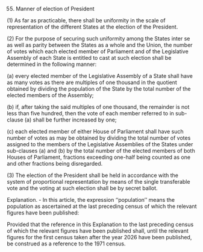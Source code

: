 55. Manner of election of President

(1) As far as practicable, there shall be uniformity in the scale of representation of the different States at the election of the President.

(2) For the purpose of securing such uniformity among the States inter se as well as parity between the States as a whole and the Union, the number of votes which each elected member of Parliament and of the Legislative Assembly of each State is entitled to cast at such election shall be determined in the following manner:

 

(a) every elected member of the Legislative Assembly of a State shall have as many votes as there are multiples of one thousand in the quotient obtained by dividing the population of the State by the total number of the elected members of the Assembly;

(b) if, after taking the said multiples of one thousand, the remainder is not less than five hundred, then the vote of each member referred to in sub-clause (a) shall be further increased by one;

(c) each elected member of either House of Parliament shall have such number of votes as may be obtained by dividing the total number of votes assigned to the members of the Legislative Assemblies of the States under sub-clauses (a) and (b) by the total number of the elected members of both Houses of Parliament, fractions exceeding one-half being counted as one and other fractions being disregarded.

(3) The election of the President shall be held in accordance with the system of proportional representation by means of the single transferable vote and the voting at such election shall be by secret ballot.

Explanation. - In this article, the expression ‘‘population’’ means the population as ascertained at the last preceding census of which the relevant figures have been published:

Provided that the reference in this Explanation to the last preceding census of which the relevant figures have been published shall, until the relevant figures for the first census taken after the year 2026 have been published, be construed as a reference to the 1971 census.

